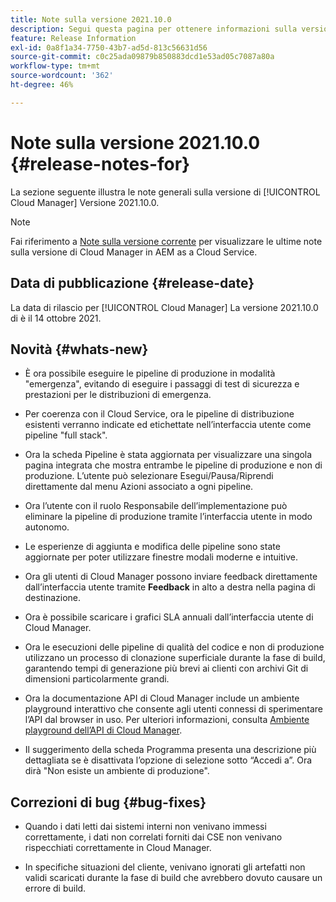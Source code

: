 ```yaml
---
title: Note sulla versione 2021.10.0
description: Segui questa pagina per ottenere informazioni sulla versione 2021.10.0 di Cloud Manager
feature: Release Information
exl-id: 0a8f1a34-7750-43b7-ad5d-813c56631d56
source-git-commit: c0c25ada09879b850883dcd1e53ad05c7087a80a
workflow-type: tm+mt
source-wordcount: '362'
ht-degree: 46%

---
```


# Note sulla versione 2021.10.0 {#release-notes-for}

La sezione seguente illustra le note generali sulla versione di [!UICONTROL Cloud Manager] Versione 2021.10.0.

>[!NOTE]
>Fai riferimento a [Note sulla versione corrente](https://experienceleague.adobe.com/docs/experience-manager-cloud-service/onboarding/getting-access/release-notes-cloud-manager/release-notes-cm-current.html?lang=en#getting-access) per visualizzare le ultime note sulla versione di Cloud Manager in AEM as a Cloud Service.

## Data di pubblicazione {#release-date}

La data di rilascio per [!UICONTROL Cloud Manager] La versione 2021.10.0 di è il 14 ottobre 2021.

## Novità {#whats-new}

* È ora possibile eseguire le pipeline di produzione in modalità &quot;emergenza&quot;, evitando di eseguire i passaggi di test di sicurezza e prestazioni per le distribuzioni di emergenza.

* Per coerenza con il Cloud Service, ora le pipeline di distribuzione esistenti verranno indicate ed etichettate nell’interfaccia utente come pipeline &quot;full stack&quot;.

* Ora la scheda Pipeline è stata aggiornata per visualizzare una singola pagina integrata che mostra entrambe le pipeline di produzione e non di produzione. L’utente può selezionare Esegui/Pausa/Riprendi direttamente dal menu Azioni associato a ogni pipeline.

* Ora l’utente con il ruolo Responsabile dell’implementazione può eliminare la pipeline di produzione tramite l’interfaccia utente in modo autonomo.

* Le esperienze di aggiunta e modifica delle pipeline sono state aggiornate per poter utilizzare finestre modali moderne e intuitive.

* Ora gli utenti di Cloud Manager possono inviare feedback direttamente dall’interfaccia utente tramite **Feedback** in alto a destra nella pagina di destinazione.

* Ora è possibile scaricare i grafici SLA annuali dall’interfaccia utente di Cloud Manager.

* Ora le esecuzioni delle pipeline di qualità del codice e non di produzione utilizzano un processo di clonazione superficiale durante la fase di build, garantendo tempi di generazione più brevi ai clienti con archivi Git di dimensioni particolarmente grandi.

* Ora la documentazione API di Cloud Manager include un ambiente playground interattivo che consente agli utenti connessi di sperimentare l’API dal browser in uso. Per ulteriori informazioni, consulta [Ambiente playground dell’API di Cloud Manager](https://www.adobe.io/experience-cloud/cloud-manager/reference/playground/).

* Il suggerimento della scheda Programma presenta una descrizione più dettagliata se è disattivata l’opzione di selezione sotto “Accedi a”. Ora dirà &quot;Non esiste un ambiente di produzione&quot;.


## Correzioni di bug {#bug-fixes}

* Quando i dati letti dai sistemi interni non venivano immessi correttamente, i dati non correlati forniti dai CSE non venivano rispecchiati correttamente in Cloud Manager.

* In specifiche situazioni del cliente, venivano ignorati gli artefatti non validi scaricati durante la fase di build che avrebbero dovuto causare un errore di build.
